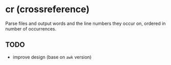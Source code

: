 # cr (crossreference)
Parse files and output words and the line numbers they occur on, ordered in
number of occurrences.

## TODO
- improve design (base on `awk` version)
